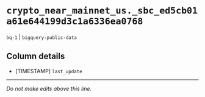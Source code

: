 # `crypto_near_mainnet_us._sbc_ed5cb01a61e644199d3c1a6336ea0768`
`bq-1` | `bigquery-public-data`

## Column details
* [TIMESTAMP] `last_update`

-------------------------------------------------------------------------------
*Do not make edits above this line.*
